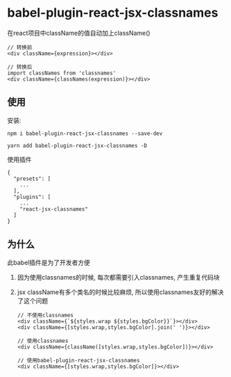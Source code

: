 # babel-plugin-react-jsx-classnames
在react项目中className的值自动加上className()

```
// 转换前
<div className={expression}></div>

// 转换后
import classNames from 'classnames'
<div className={classNames(expression)}></div>
```

## 使用

安装:

```
npm i babel-plugin-react-jsx-classnames --save-dev

yarn add babel-plugin-react-jsx-classnames -D
```

使用插件

```
{
  "presets": [
    ...
  ],
  "plugins": [
    ...
    "react-jsx-classnames"
  ]
}
```

## 为什么

此babel插件是为了开发者方便

1.  因为使用classnames的时候, 每次都需要引入classnames, 产生重复代码块

2. jsx className有多个类名的时候比较麻烦, 所以使用classnames友好的解决了这个问题

   ```
   // 不使用classnames
   <div className={`${styles.wrap ${styles.bgColor}}`}></div>
   <div className={[styles.wrap,styles.bgColor].join(' ')}></div>
   
   // 使用classnames
   <div className={className([styles.wrap,styles.bgColor])}></div>
   
   // 使用babel-plugin-react-jsx-classnames
   <div className={[styles.wrap,styles.bgColor]}></div>
   
   ```

   